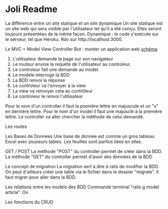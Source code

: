 # Joli Readme




La différence entre un site statique et un site dynamique
Un site statique est un site web qui sera visible par l'utilisateur tel qu'il a été conçu. Elles seront toujours présentées de la même façon. 
Dynamique : le code s'exécute sur le serveur, tel que Heroku. 
Rdv sur http://localhost:3000. 



Le MVC = Model View Controller 
But : monter un application web
[schéma](http://french.railstutorial.org/images/figures/mvc_detailed-full.png)
1. L'utilisateur demande la page sur son navigateur
2. Le routeur envoie la requête de l'utilisateur au controleur. 
3. Le controleur fait une demande au model. 
4. Le modele interroge la BDD
5. La BDD renvoi la réponse
6. Le controleur va l'envoyer à la view
7. La view va renvoyer cela au contrôleur
8. Le controleur le renvoi  l'utilisateur

Pour le nom d'un controller il faut la première lettre en majuscule et un "s" en dernière lettre.
Pour le nom d'un model il faut une majuscle à la première lettre.
Le controller va aller chercher la méthode de celui demandé.


Les routes

Les Bases de Données
Une base de donnée est comme un gros tableau Excel avec plusieurs tables. Les feuilles sont parfois liées en elles.



GET / POST
La méthode "POST" du controller permet de créer dans la BDD.
La méthode "GET" du controller permet d'avoir des données de la BDD


Le concept de migration
La migration sert à dire à rails de modifier la BDD. On peut d'ailleurs créer une table via le fichier dans le dossier "migrate". Il faut migrer pour aller dans la BDD.



Les relations entre les models des BDD
Commande terminal "rails g model article". On  


Les fonctions du CRUD